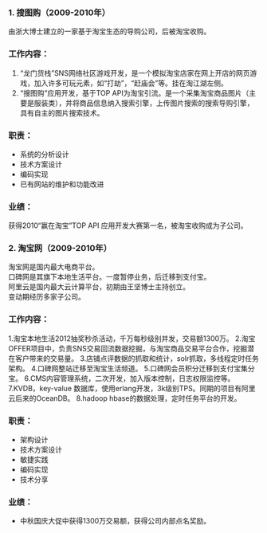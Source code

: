 ### 1. 搜图购（2009-2010年）
由浙大博士建立的一家基于淘宝生态的导购公司，后被淘宝收购。

### 工作内容：
1. “龙门货栈”SNS网络社区游戏开发，是一个模拟淘宝店家在网上开店的网页游戏，加入许多可玩元素，如“打劫”，“赶庙会”等。挂在淘江湖左侧。
2. “搜图购”应用开发，基于TOP API为淘宝引流。是一个采集淘宝商品图片（主要是服装类），并将商品信息纳入搜索引擎，上传图片搜索的搜索导购引擎，具有自主的图片搜索技术。

### 职责：
* 系统的分析设计
* 技术方案设计
* 编码实现
* 已有网站的维护和功能改进

### 业绩：
获得2010“赢在淘宝”TOP API 应用开发大赛第一名，被淘宝收购成为子公司。

### 2. 淘宝网（2009-2010年）
淘宝网是国内最大电商平台。  
口碑网是其旗下本地生活平台。一度暂停业务，后迁移到支付宝。  
阿里云是国内最大云计算平台，初期由王坚博士主持创立。  
变动期经历多家子公司。

### 工作内容：
1.淘宝本地生活2012抽奖秒杀活动，千万每秒级别并发，交易额1300万。
2.淘宝OFFER项目中，负责SNS交易回流数据挖掘，与淘宝商品交易平台合作，挖掘潜在客户带来的交易量。
3.店铺点评数据的抓取和统计，solr抓取，多线程定时任务架构。
4.口碑网整站迁移至淘宝生活频道。
5.口碑网会员积分迁移到支付宝集分宝。
6.CMS内容管理系统，二次开发，加入版本控制，日志权限监控等。
7.KVDB，key-value 数据库，使用erlang开发，3k级别TPS。同期的项目有阿里云后来的OceanDB。
8.hadoop hbase的数据处理，定时任务平台的开发。

### 职责：
* 架构设计
* 技术方案设计
* 敏捷实践
* 编码实现
* 技术分享

### 业绩：
* 中秋国庆大促中获得1300万交易额，获得公司内部点名奖励。
